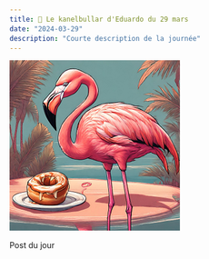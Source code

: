 ```yaml
---
title: 🥮 Le kanelbullar d'Eduardo du 29 mars
date: "2024-03-29"
description: "Courte description de la journée"
---
```


![Kanelbullar d'Eduardo](../kanelbullar_eduardo.png)

Post du jour
